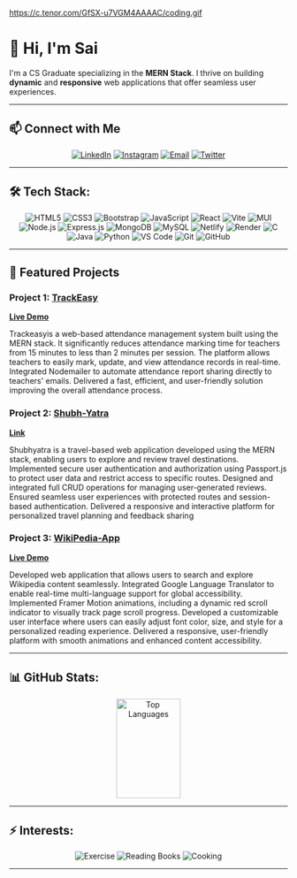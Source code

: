 https://c.tenor.com/GfSX-u7VGM4AAAAC/coding.gif  

# 👋 Hi, I'm **Sai**  

I'm a  CS Graduate specializing in the **MERN Stack**. I thrive on building **dynamic** and **responsive** web applications that offer seamless user experiences.



---

## 📫 Connect with Me
<p align="center">
  <a href="https://www.linkedin.com/in/c%CA%9C%E1%B4%87%C9%B4%C9%B4%E1%B4%80-s%E1%B4%80%C9%AA-p%CA%80%E1%B4%80%E1%B4%8B%E1%B4%80s%CA%9C-b930a0256/"><img src="https://img.shields.io/badge/-LinkedIn-0077B5?style=for-the-badge&logo=linkedin&logoColor=white" alt="LinkedIn"></a>
  <a href="https://www.instagram.com/__the.2003__/"><img src="https://img.shields.io/badge/-Instagram-E4405F?style=for-the-badge&logo=instagram&logoColor=white" alt="Instagram"></a>
  <a href="mailto:chennasaicsp@gmail.com"><img src="https://img.shields.io/badge/-Email-D14836?style=for-the-badge&logo=gmail&logoColor=white" alt="Email"></a>
  <a href="https://twitter.com/Sa1Prakash444"><img src="https://img.shields.io/badge/-Twitter-1DA1F2?style=for-the-badge&logo=twitter&logoColor=white" alt="Twitter"></a>
</p>

---

## 🛠️ Tech Stack:
<p align="center">
  <img src="https://img.shields.io/badge/-HTML5-E34F26?style=for-the-badge&logo=HTML5&logoColor=white" alt="HTML5">
  <img src="https://img.shields.io/badge/-CSS3-1572B6?style=for-the-badge&logo=CSS3&logoColor=white" alt="CSS3">
  <img src="https://img.shields.io/badge/-Bootstrap-7952B3?style=for-the-badge&logo=Bootstrap&logoColor=white" alt="Bootstrap">
  <img src="https://img.shields.io/badge/-JavaScript-F7DF1E?style=for-the-badge&logo=JavaScript&logoColor=black" alt="JavaScript">
  <img src="https://img.shields.io/badge/-React-61DAFB?style=for-the-badge&logo=React&logoColor=black" alt="React">
  <img src="https://img.shields.io/badge/-Vite-646CFF?style=for-the-badge&logo=vite&logoColor=white" alt="Vite">
  <img src="https://img.shields.io/badge/-MUI-007FFF?style=for-the-badge&logo=mui&logoColor=white" alt="MUI">
  <img src="https://img.shields.io/badge/-Node.js-339933?style=for-the-badge&logo=Node.js&logoColor=white" alt="Node.js">
  <img src="https://img.shields.io/badge/-Express.js-000000?style=for-the-badge&logo=Express&logoColor=white" alt="Express.js">
  <img src="https://img.shields.io/badge/-MongoDB-47A248?style=for-the-badge&logo=MongoDB&logoColor=white" alt="MongoDB">
  <img src="https://img.shields.io/badge/-MySQL-4479A1?style=for-the-badge&logo=mysql&logoColor=white" alt="MySQL">
  <img src="https://img.shields.io/badge/-Netlify-00C7B7?style=for-the-badge&logo=netlify&logoColor=white" alt="Netlify">
  <img src="https://img.shields.io/badge/-Render-46E3B7?style=for-the-badge&logo=render&logoColor=white" alt="Render">
  <img src="https://img.shields.io/badge/-C-A8B9CC?style=for-the-badge&logo=C&logoColor=white" alt="C">
  <img src="https://img.shields.io/badge/-Java-007396?style=for-the-badge&logo=java&logoColor=white" alt="Java">
  <img src="https://img.shields.io/badge/-Python-3776AB?style=for-the-badge&logo=python&logoColor=white" alt="Python">
  <img src="https://img.shields.io/badge/-VS%20Code-007ACC?style=for-the-badge&logo=visual-studio-code&logoColor=white" alt="VS Code">
  <img src="https://img.shields.io/badge/-Git-F05032?style=for-the-badge&logo=git&logoColor=white" alt="Git">
  <img src="https://img.shields.io/badge/-GitHub-181717?style=for-the-badge&logo=github&logoColor=white" alt="GitHub">
</p>

---

## 🌟 Featured Projects
### Project 1: [TrackEasy](https://github.com/SAICSP/Reactwiki)
**[Live Demo](https://trackeasy500075.onrender.com/)**

Trackeasyis a web-based attendance management system built using the MERN 
stack. It significantly reduces attendance marking time for teachers from 15 
minutes to less than 2 minutes per session. The platform allows teachers to easily 
mark, update, and view attendance records in real-time. Integrated Nodemailer to 
automate attendance report sharing directly to teachers' emails. Delivered a fast, 
efficient, and user-friendly solution improving the overall attendance process. 

### Project 2: [Shubh-Yatra](https://github.com/SAICSP/Shubh-Yatra)
**[Link](https://github.com/SAICSP/Shubh-Yatra)**

Shubhyatra is a travel-based web application developed using the MERN stack, 
enabling users to explore and review travel destinations. Implemented secure user 
authentication and authorization using Passport.js to protect user data and restrict 
access to specific routes. Designed and integrated full CRUD operations for managing 
user-generated reviews. Ensured seamless user experiences with protected routes and 
session-based authentication. Delivered a responsive and interactive platform for 
personalized travel planning and feedback sharing


### Project 3: [WikiPedia-App](https://github.com/SAICSP/Reactwiki)
**[Live Demo](https://wikiuibysai.netlify.app/)**


Developed web application that allows users to search and explore Wikipedia 
content seamlessly. Integrated Google Language Translator to enable real-time 
multi-language support for global accessibility. Implemented Framer Motion 
animations, including a dynamic red scroll indicator to visually track page scroll 
progress. Developed a customizable user interface where users can easily adjust 
font color, size, and style for a personalized reading experience. Delivered a 
responsive, user-friendly platform with smooth animations and enhanced content 
accessibility.

---

## 📊 GitHub Stats:
<p align="center">
  
  <img src="https://github-readme-stats.vercel.app/api/top-langs/?username=SAICSP&layout=compact&theme=radical" alt="Top Languages" height="180px" width="48%">
</p>

---

## ⚡ Interests:
<p align="center">
  <img src="https://img.shields.io/badge/-Exercise-F4A261?style=for-the-badge&logo=fitness&logoColor=white" alt="Exercise">
  <img src="https://img.shields.io/badge/-Reading%20Books-264653?style=for-the-badge&logo=read&logoColor=white" alt="Reading Books">
  <img src="https://img.shields.io/badge/-Cooking-E76F51?style=for-the-badge&logo=cooking&logoColor=white" alt="Cooking">
</p>



---

